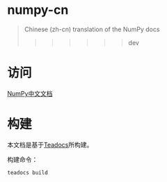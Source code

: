 
# numpy-cn
> Chinese (zh-cn) translation of the NumPy docs
>>>>>>> dev

# 访问
[NumPy中文文档](http://numpy.org.cn/)

# 构建

本文档是基于[Teadocs](https://github.com/lisniuse/teadocs)所构建。

构建命令：

```
teadocs build
```
